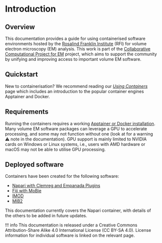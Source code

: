# Introduction
## Overview
This documentation provides a guide for using containerised software environments
hosted by the [Rosalind Franklin Institute](https://rfi.ac.uk/) (RFI) for volume
electron microscopy (EM) analysis. 
This work is part of the [Collaborative Computational Project for EM](https://www.ccpem.ac.uk/)
project, which aims to support the community by unifying and improving access to
important volume EM software. 

## Quickstart
New to containerisation? We recommend reading our [*Using Containers*](containers.md)
page which includes an introduction to the popular container engines Apptainer
and Docker. 


## Requirements
Running the containers requires a working [Apptainer or Docker
installation](containers.md#running-containers). Many volume EM software
packages can leverage a GPU to accelerate processing, and some may not function
without one (look at for a warning ⚠️ note in the documentation).  GPU support is
mainly limited to NVIDIA cards on Windows or Linux systems, i.e., users with AMD
hardware or macOS may not be able to utilise GPU processing.

## Deployed software
Containers have been created for the following software:

- [Napari with Clemreg and Empanada Plugins](../software/napari.md)
- [Fiji with MoBie](../software/fiji.md)
- [IMOD](../software/imod.md)
- [MIB2](../software/mib2.md)

This documentation currently covers the Napari container, with
details of the others to be added in future updates.

!!! info
    This documentation is released under a Creative Commons Attribution-Share
    Alike 4.0 International License (CC BY-SA 4.0).  License information for
    individual software is linked on the relevant page. 

